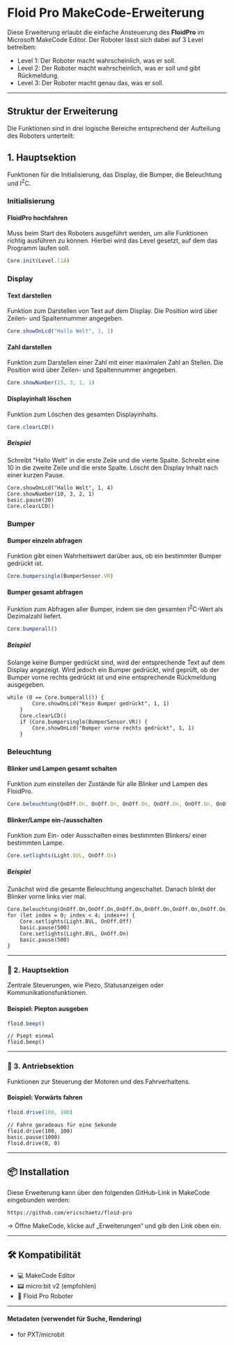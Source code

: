 # Floid Pro MakeCode-Erweiterung

Diese Erweiterung erlaubt die einfache Ansteuerung des **FloidPro** im Microsoft MakeCode Editor. Der Roboter lässt sich dabei auf 3 Level betreiben:

- Level 1: Der Roboter macht wahrscheinlich, was er soll.
- Level 2: Der Roboter macht wahrscheinlich, was er soll und gibt Rückmeldung.
- Level 3: Der Roboter macht genau das, was er soll.


---

## Struktur der Erweiterung

Die Funktionen sind in drei logische Bereiche entsprechend der Aufteilung des Roboters unterteilt:

##  1. Hauptsektion
Funktionen für die Initialisierung, das Display, die Bumper, die Beleuchtung und I<sup>2</sup>C.

### Initialisierung

#### FloidPro hochfahren

Muss beim Start des Roboters ausgeführt werden, um alle Funktionen richtig ausführen zu können. Hierbei wird das Level gesetzt, auf dem das Programm laufen soll.

```ts
Core.init(Level.l1A)
```

### Display

#### Text darstellen

Funktion zum Darstellen von Text auf dem Display. Die Position wird über Zeilen- und Spaltennummer angegeben.

```ts
Core.showOnLcd("Hallo Welt", 1, 1)
```
#### Zahl darstellen

Funktion zum Darstellen einer Zahl mit einer maximalen Zahl an Stellen. Die Position wird über Zeilen- und Spaltennummer angegeben.

```ts
Core.showNumber(15, 3, 1, 1)
```
#### Displayinhalt löschen

Funktion zum Löschen des gesamten Displayinhalts.

```ts
Core.clearLCD()
```
##### Beispiel

Schreibt "Hallo Welt" in die erste Zeile und die vierte Spalte. Schreibt eine 10 in die zweite Zeile und die erste Spalte. Löscht den Display Inhalt nach einer kurzen Pause.

```blocks
Core.showOnLcd("Hallo Welt", 1, 4)
Core.showNumber(10, 3, 2, 1)
basic.pause(20)
Core.clearLCD()
```
### Bumper

#### Bumper einzeln abfragen

Funktion gibt einen Wahrheitswert darüber aus, ob ein bestimmter Bumper gedrückt ist.

```ts
Core.bumpersingle(BumperSensor.VR)
```

#### Bumper gesamt abfragen

Funktion zum Abfragen aller Bumper, indem sie den gesamten I<sup>2</sup>C-Wert als Dezimalzahl liefert.

```ts
Core.bumperall()
```

##### Beispiel

Solange keine Bumper gedrückt sind, wird der entsprechende Text auf dem Display angezeigt. Wird jedoch ein Bumper gedrückt, wird geprüft, ob der Bumper vorne rechts gedrückt ist und eine entsprechende Rückmeldung ausgegeben.

```blocks
while (0 == Core.bumperall()) {
        Core.showOnLcd("Kein Bumper gedrückt", 1, 1)
    }
    Core.clearLCD()
    if (Core.bumpersingle(BumperSensor.VR)) {
        Core.showOnLcd("Bumper vorne rechts gedrückt", 1, 1)
    }
```

### Beleuchtung

#### Blinker und Lampen gesamt schalten

Funktion zum einstellen der Zustände für alle Blinker und Lampen des FloidPro.

```ts
Core.beleuchtung(OnOff.On, OnOff.On, OnOff.On, OnOff.On, OnOff.On, OnOff.On, OnOff.On, OnOff.On)
```

#### Blinker/Lampe ein-/ausschalten

Funktion zum Ein- oder Ausschalten eines bestimmten Blinkers/ einer bestimmten Lampe.

```ts
Core.setlights(Light.BVL, OnOff.On)
```
##### Beispiel

Zunächst wird die gesamte Beleuchtung angeschaltet. Danach blinkt der Blinker vorne links vier mal.

```blocks
Core.beleuchtung(OnOff.On,OnOff.On,OnOff.On,OnOff.On,OnOff.On,OnOff.On,OnOff.On,OnOff.On)
for (let index = 0; index < 4; index++) {
    Core.setlights(Light.BVL, OnOff.Off)
    basic.pause(500)
    Core.setlights(Light.BVL, OnOff.On)
    basic.pause(500)
}
```


---

### 🔷 2. Hauptsektion
Zentrale Steuerungen, wie Piezo, Statusanzeigen oder Kommunikationsfunktionen.

#### Beispiel: Piepton ausgeben

```ts
floid.beep()
```

```blocks
// Piept einmal
floid.beep()
```

---

### 🔷 3. Antriebsektion
Funktionen zur Steuerung der Motoren und des Fahrverhaltens.

#### Beispiel: Vorwärts fahren

```ts
floid.drive(100, 100)
```

```blocks
// Fahre geradeaus für eine Sekunde
floid.drive(100, 100)
basic.pause(1000)
floid.drive(0, 0)
```

---

## 📦 Installation

Diese Erweiterung kann über den folgenden GitHub-Link in MakeCode eingebunden werden:

```
https://github.com/ericschaetz/floid-pro
```

→ Öffne MakeCode, klicke auf „Erweiterungen“ und gib den Link oben ein.

---

## 🛠 Kompatibilität

- 💻 MakeCode Editor
- 📟 micro:bit v2 (empfohlen)
- 🤖 Floid Pro Roboter

---

#### Metadaten (verwendet für Suche, Rendering)

* for PXT/microbit
<script src="https://makecode.com/gh-pages-embed.js"></script><script>makeCodeRender("{{ site.makecode.home_url }}", "{{ site.github.owner_name }}/{{ site.github.repository_name }}");</script>
